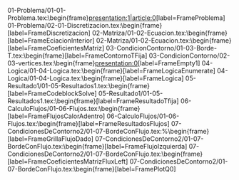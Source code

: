 01-Problema/01-01-Problema.tex:\begin{frame}<presentation:1|article:0>[label=FrameProblema]
01-Problema/02-01-Discretizacion.tex:\begin{frame}<presentation>[label=FrameDiscretizacion]
02-Matriza/01-02-Ecuacion.tex:\begin{frame}<presentation>[label=FrameEciacionInterior]
02-Matriza/01-02-Ecuacion.tex:\begin{frame}<presentation>[label=FrameCoeficientesMatriz]
03-CondicionContorno/01-03-Borde-T.tex:\begin{frame}<presentation>[label=FrameContornoTFija]
03-CondicionContorno/02-03-vertices.tex:\begin{frame}<presentation:0>[label=FrameEmpty1]
04-Logica/01-04-Logica.tex:\begin{frame}<presentation>[label=FrameLogicaEnumerate]
04-Logica/01-04-Logica.tex:\begin{frame}<presentation>[label=FrameLogica]
05-Resultado1/01-05-Resultados1.tex:\begin{frame}<presentation>[label=FrameCodeblockSolve]
05-Resultado1/01-05-Resultados1.tex:\begin{frame}<presentation>[label=FrameResultadoTfija]
06-CalculoFlujos/01-06-Flujos.tex:\begin{frame}<presentation>[label=FrameFlujosCalorAdentro]
06-CalculoFlujos/01-06-Flujos.tex:\begin{frame}<presentation>[label=FrameResultadosFlujos]
07-CondicionesDeContorno2/01-07-BordeConFlujo.tex:%\begin{frame}<presentation>[label=FrameGrillaFlujoDado]
07-CondicionesDeContorno2/01-07-BordeConFlujo.tex:\begin{frame}[label=FrameFlujoIzquierda]
07-CondicionesDeContorno2/01-07-BordeConFlujo.tex:\begin{frame}<presentation>[label=FrameCoeficientesMatrizFluxLeft]
07-CondicionesDeContorno2/01-07-BordeConFlujo.tex:\begin{frame}<presentation>[label=FramePlotQ0]
